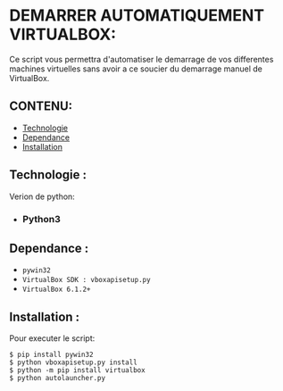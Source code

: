 # DEMARRER AUTOMATIQUEMENT VIRTUALBOX:
Ce script vous permettra d'automatiser le demarrage de vos differentes machines virtuelles sans avoir a ce soucier du demarrage manuel de VirtualBox.

## CONTENU:
* [Technologie](#Technologie)
* [Dependance](#Dependances)
* [Installation](#Installation)

## Technologie :
Verion de python:
- ### Python3

## Dependance :
- `pywin32`
- `VirtualBox SDK : vboxapisetup.py`
- `VirtualBox 6.1.2+`

## Installation :

Pour executer le script:
```
$ pip install pywin32
$ python vboxapisetup.py install
$ python -m pip install virtualbox
$ python autolauncher.py
```
